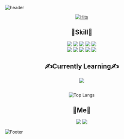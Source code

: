 
![header](https://capsule-render.vercel.app/api?type=waving&color=timeGradient&text=Welcome%20to%20Jieun's%20GitHub%20👋&animation=twinkling&fontSize=35&fontAlignY=40&fontAlign=70&height=250&width=300)

<div align="center">
  
[![Hits](https://hits.seeyoufarm.com/api/count/incr/badge.svg?url=https%3A%2F%2Fgithub.com%2Fmoonjieun&count_bg=%23F9B9DD&title_bg=%23F99E9E&icon=&icon_color=%23E7E7E7&title=hits&edge_flat=false)](https://hits.seeyoufarm.com)  
## 🔨Skill🔨
<img src="https://img.shields.io/badge/HTML5-E34F26?style=for-the-badge&logo=HTML5&logoColor=white"> <img src="https://img.shields.io/badge/CSS3-1572B6?style=for-the-badge&logo=CSS3&logoColor=white"> <img src="https://img.shields.io/badge/react-444444?style=for-the-badge&logo=react&logoColor=#343533"> <img src="https://img.shields.io/badge/reactquery-FF4154?style=for-the-badge&logo=reactquery&logoColor=white"> <img src="https://img.shields.io/badge/javascript-F7DF1E?style=for-the-badge&logo=javascript&logoColor=black"> 
<br> <img src="https://img.shields.io/badge/redux toolkit-764ABC?style=for-the-badge&logo=redux&logoColor=white"> <img src="https://img.shields.io/badge/axios-5A29E4?style=for-the-badge&logo=axios&logoColor=white"> <img src="https://img.shields.io/badge/firebase-429BE5?style=for-the-badge&logo=firebase&logoColor=#FFCA28"> <img src="https://img.shields.io/badge/tailwindcss-06B6D4?style=for-the-badge&logo=tailwindcss&logoColor=white"> <img src="https://img.shields.io/badge/styledcomponents-DB7093?style=for-the-badge&logo=styledcomponents&logoColor=white">
## ✍Currently Learning✍
<img src="https://img.shields.io/badge/typescript-3178C6?style=for-the-badge&logo=typescript&logoColor=white">
<br>
<br>

![Top Langs](https://github-readme-stats.vercel.app/api/top-langs/?username=anuraghazra&layout=compact)

## 🍑Me🍑
<a href="https://velog.io/@moonjieun" target="_blank"><img src="https://img.shields.io/badge/Velog-20c997?style=flat-square&logo=Vimeo&logoColor=white"/></a>
<a href="https://burly-sky-334.notion.site/b70622a58e97400cb0532d2bfea93017?pvs=4" target="_blank"><img src="https://img.shields.io/badge/notion-000000?style=flat-square&logo=notion&logoColor=white"/></a>

</div>

![Footer](https://capsule-render.vercel.app/api?type=waving&color=timeGradient&height=200&section=footer)
<!--
**moonjieun/moonjieun** is a ✨ _special_ ✨ repository because its `README.md` (this file) appears on your GitHub profile.

Here are some ideas to get you started:

- 🔭 I’m currently working on ...
- 🌱 I’m currently learning ...
- 👯 I’m looking to collaborate on ...
- 🤔 I’m looking for help with ...
- 💬 Ask me about ...
- 📫 How to reach me: ...
- 😄 Pronouns: ...
- ⚡ Fun fact: ...
-->

